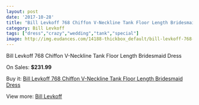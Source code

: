 ```yaml
---
layout: post
date: '2017-10-28'
title: "Bill Levkoff 768 Chiffon V-Neckline Tank Floor Length Bridesmaid Dress"
category: Bill Levkoff
tags: ["dress","crazy","wedding","tank","special"]
image: http://img.eudances.com/14188-thickbox_default/bill-levkoff-768-chiffon-v-neckline-tank-floor-length-bridesmaid-dress.jpg
---
```

Bill Levkoff 768 Chiffon V-Neckline Tank Floor Length Bridesmaid Dress

On Sales: **$231.99**
<a href="https://www.eudances.com/en/bill-levkoff/4258-bill-levkoff-768-chiffon-v-neckline-tank-floor-length-bridesmaid-dress.html"><amp-img layout="responsive" width="600" height="600" src="//img.eudances.com/14188-thickbox_default/bill-levkoff-768-chiffon-v-neckline-tank-floor-length-bridesmaid-dress.jpg" alt="Bill Levkoff 768 Chiffon V-Neckline Tank Floor Length Bridesmaid Dress 0" /></a>
<a href="https://www.eudances.com/en/bill-levkoff/4258-bill-levkoff-768-chiffon-v-neckline-tank-floor-length-bridesmaid-dress.html"><amp-img layout="responsive" width="600" height="600" src="//img.eudances.com/14191-thickbox_default/bill-levkoff-768-chiffon-v-neckline-tank-floor-length-bridesmaid-dress.jpg" alt="Bill Levkoff 768 Chiffon V-Neckline Tank Floor Length Bridesmaid Dress 1" /></a>
<a href="https://www.eudances.com/en/bill-levkoff/4258-bill-levkoff-768-chiffon-v-neckline-tank-floor-length-bridesmaid-dress.html"><amp-img layout="responsive" width="600" height="600" src="//img.eudances.com/14190-thickbox_default/bill-levkoff-768-chiffon-v-neckline-tank-floor-length-bridesmaid-dress.jpg" alt="Bill Levkoff 768 Chiffon V-Neckline Tank Floor Length Bridesmaid Dress 2" /></a>
<a href="https://www.eudances.com/en/bill-levkoff/4258-bill-levkoff-768-chiffon-v-neckline-tank-floor-length-bridesmaid-dress.html"><amp-img layout="responsive" width="600" height="600" src="//img.eudances.com/14189-thickbox_default/bill-levkoff-768-chiffon-v-neckline-tank-floor-length-bridesmaid-dress.jpg" alt="Bill Levkoff 768 Chiffon V-Neckline Tank Floor Length Bridesmaid Dress 3" /></a>

Buy it: [Bill Levkoff 768 Chiffon V-Neckline Tank Floor Length Bridesmaid Dress](https://www.eudances.com/en/bill-levkoff/4258-bill-levkoff-768-chiffon-v-neckline-tank-floor-length-bridesmaid-dress.html "Bill Levkoff 768 Chiffon V-Neckline Tank Floor Length Bridesmaid Dress")

View more: [Bill Levkoff](https://www.eudances.com/en/57-bill-levkoff "Bill Levkoff")